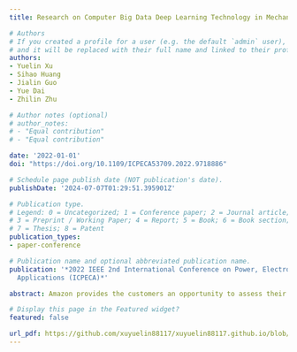 ```yaml
---
title: Research on Computer Big Data Deep Learning Technology in Mechanical Processing

# Authors
# If you created a profile for a user (e.g. the default `admin` user), write the username (folder name) here 
# and it will be replaced with their full name and linked to their profile.
authors:
- Yuelin Xu
- Sihao Huang
- Jialin Guo
- Yue Dai
- Zhilin Zhu

# Author notes (optional)
# author_notes:
# - "Equal contribution"
# - "Equal contribution"

date: '2022-01-01'
doi: "https://doi.org/10.1109/ICPECA53709.2022.9718886"

# Schedule page publish date (NOT publication's date).
publishDate: '2024-07-07T01:29:51.395901Z'

# Publication type.
# Legend: 0 = Uncategorized; 1 = Conference paper; 2 = Journal article;
# 3 = Preprint / Working Paper; 4 = Report; 5 = Book; 6 = Book section;
# 7 = Thesis; 8 = Patent
publication_types:
- paper-conference

# Publication name and optional abbreviated publication name.
publication: '*2022 IEEE 2nd International Conference on Power, Electronics and Computer
  Applications (ICPECA)*'

abstract: Amazon provides the customers an opportunity to assess their purchases. Manufacturers use this data to acquire further insights into the marketing the timing of participation, and potentially successful product designs. The first step is to preprocess the raw data by detecting outliers and using cubic spline method to complete them and verify the correctness. Then, the data is analyzed in time order, followed by data quantification and visualization. The conclusion is that the comment does affect the star rating. Finally, as a consultant hired by Sunshine, put forward some suggestions to the company's marketing director elaborating the establishment of relevant models, explaining the problems solved by the corresponding models, and summarizing the team's analysis and results.

# Display this page in the Featured widget?
featured: false

url_pdf: https://github.com/xuyuelin88117/xuyuelin88117.github.io/blob/main/content/publication/xu-2022-research/Research%20on%20E-commerce%20Customer%20Evaluation%20System.pdf
---
```

